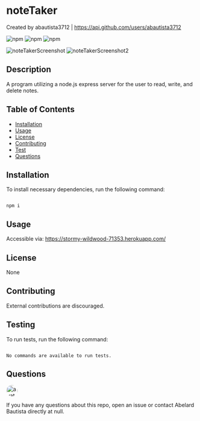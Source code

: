 # noteTaker

Created by abautista3712 | https://api.github.com/users/abautista3712
  
![npm](https://img.shields.io/npm/v/fs) ![npm](https://img.shields.io/npm/v/inquirer) ![npm](https://img.shields.io/npm/v/axios)

![noteTakerScreenshot](./assets/images/noteTakerScreenshot.PNG?raw=true "noteTaker")
![noteTakerScreenshot2](./assets/images/noteTakerScreenshot2.PNG?raw=true "noteTaker")

## Description

A program utilizing a node.js express server for the user to read, write, and delete notes.

## Table of Contents

- [Installation](#installation)
- [Usage](#usage)
- [License](#license)
- [Contributing](#contributing)
- [Test](#tests)
- [Questions](#questions)

## Installation

To install necessary dependencies, run the following command:

```

npm i

```

## Usage

Accessible via:
https://stormy-wildwood-71353.herokuapp.com/

## License

None

## Contributing

External contributions are discouraged.

## Testing

To run tests, run the following command:

```

No commands are available to run tests.

```

## Questions

<img src="https://avatars1.githubusercontent.com/u/58578177?v=4" alt="avatar" style="border-radius: 16px" width="30" />
    
If you have any questions about this repo, open an issue or contact Abelard Bautista directly at null.
